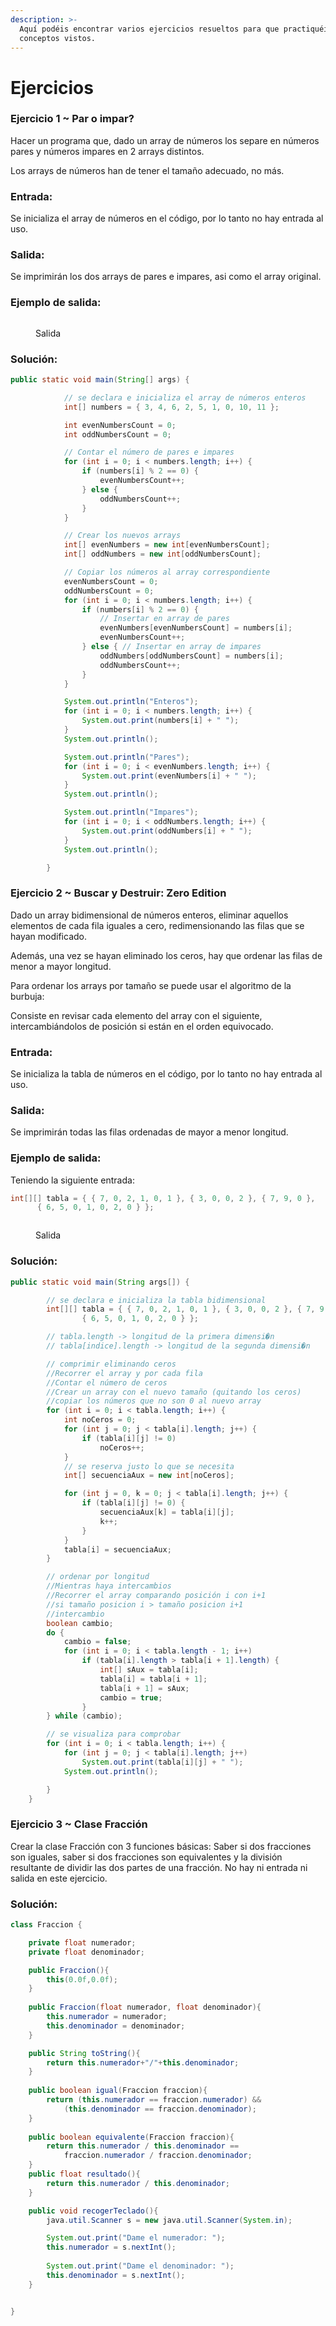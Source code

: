 ```yaml
---
description: >-
  Aquí podéis encontrar varios ejercicios resueltos para que practiquéis los
  conceptos vistos.
---
```


# Ejercicios

### Ejercicio 1 \~ Par o impar?

Hacer un programa que, dado un array de números los separe en números pares y números impares en 2 arrays distintos.

Los arrays de números han de tener el tamaño adecuado, no más.

### Entrada:

Se inicializa el array de números en el código, por lo tanto no hay entrada al uso.

### Salida:

Se imprimirán los dos arrays de pares e impares, asi como el array original.

### Ejemplo de salida:

<figure><img src="../../../.gitbook/assets/image (3) (1).png" alt=""><figcaption><p>Salida</p></figcaption></figure>

### Solución:

```java
public static void main(String[] args) {

			// se declara e inicializa el array de números enteros
            int[] numbers = { 3, 4, 6, 2, 5, 1, 0, 10, 11 };

            int evenNumbersCount = 0;
            int oddNumbersCount = 0;

            // Contar el número de pares e impares
            for (int i = 0; i < numbers.length; i++) {
                if (numbers[i] % 2 == 0) {
                    evenNumbersCount++;
                } else {
                    oddNumbersCount++;
                }
            }

            // Crear los nuevos arrays
            int[] evenNumbers = new int[evenNumbersCount];
            int[] oddNumbers = new int[oddNumbersCount];

            // Copiar los números al array correspondiente
            evenNumbersCount = 0;
            oddNumbersCount = 0;
            for (int i = 0; i < numbers.length; i++) {
                if (numbers[i] % 2 == 0) {
                    // Insertar en array de pares
                    evenNumbers[evenNumbersCount] = numbers[i];
                    evenNumbersCount++;
                } else { // Insertar en array de impares
                    oddNumbers[oddNumbersCount] = numbers[i];
                    oddNumbersCount++;
                }
            }

            System.out.println("Enteros");
            for (int i = 0; i < numbers.length; i++) {
                System.out.print(numbers[i] + " ");
            }
            System.out.println();

            System.out.println("Pares");
            for (int i = 0; i < evenNumbers.length; i++) {
                System.out.print(evenNumbers[i] + " ");
            }
            System.out.println();

            System.out.println("Impares");
            for (int i = 0; i < oddNumbers.length; i++) {
                System.out.print(oddNumbers[i] + " ");
            }
            System.out.println();

        }
```

### Ejercicio 2 \~ Buscar y Destruir: Zero Edition

Dado un array bidimensional de números enteros, eliminar aquellos elementos de cada fila iguales a cero, redimensionando las filas que se hayan modificado.

Además, una vez se hayan eliminado los ceros, hay que ordenar las filas de menor a mayor longitud.

Para ordenar los arrays por tamaño se puede usar el algoritmo de la burbuja:

Consiste en revisar cada elemento del array con el siguiente, intercambiándolos de posición si están en el orden equivocado.

### Entrada:

Se inicializa la tabla de números en el código, por lo tanto no hay entrada al uso.

### Salida:

Se imprimirán todas las filas ordenadas de mayor a menor longitud.

### Ejemplo de salida:

Teniendo la siguiente entrada:

```java
int[][] tabla = { { 7, 0, 2, 1, 0, 1 }, { 3, 0, 0, 2 }, { 7, 9, 0 },
      { 6, 5, 0, 1, 0, 2, 0 } };
```

<figure><img src="../../../.gitbook/assets/image (1) (2) (2).png" alt=""><figcaption><p>Salida</p></figcaption></figure>

### Solución:

```java
public static void main(String args[]) {

		// se declara e inicializa la tabla bidimensional
		int[][] tabla = { { 7, 0, 2, 1, 0, 1 }, { 3, 0, 0, 2 }, { 7, 9, 0 },
				{ 6, 5, 0, 1, 0, 2, 0 } };

		// tabla.length -> longitud de la primera dimensi�n
		// tabla[indice].length -> longitud de la segunda dimensi�n

		// comprimir eliminando ceros
		//Recorrer el array y por cada fila
		//Contar el número de ceros
		//Crear un array con el nuevo tamaño (quitando los ceros)
		//copiar los números que no son 0 al nuevo array
		for (int i = 0; i < tabla.length; i++) {
			int noCeros = 0;
			for (int j = 0; j < tabla[i].length; j++) {
				if (tabla[i][j] != 0)
					noCeros++;
			}
			// se reserva justo lo que se necesita
			int[] secuenciaAux = new int[noCeros];

			for (int j = 0, k = 0; j < tabla[i].length; j++) {
				if (tabla[i][j] != 0) {
					secuenciaAux[k] = tabla[i][j];
					k++;
				}
			}
			tabla[i] = secuenciaAux;
		}

		// ordenar por longitud
		//Mientras haya intercambios
		//Recorrer el array comparando posición i con i+1
		//si tamaño posicion i > tamaño posicion i+1
		//intercambio
		boolean cambio;
		do {
			cambio = false;
			for (int i = 0; i < tabla.length - 1; i++)
				if (tabla[i].length > tabla[i + 1].length) {
					int[] sAux = tabla[i];
					tabla[i] = tabla[i + 1];
					tabla[i + 1] = sAux;
					cambio = true;
				}
		} while (cambio);

		// se visualiza para comprobar
		for (int i = 0; i < tabla.length; i++) {
			for (int j = 0; j < tabla[i].length; j++)
				System.out.print(tabla[i][j] + " ");
			System.out.println();

		}
	}
```

### Ejercicio 3 \~ Clase Fracción

Crear la clase Fracción con 3 funciones básicas: Saber si dos fracciones son iguales, saber si dos fracciones son equivalentes y la división resultante de dividir las dos partes de una fracción. No hay ni entrada ni salida en este ejercicio.

### Solución:

```java
class Fraccion {

	private float numerador;
	private float denominador;

	public Fraccion(){
		this(0.0f,0.0f);
	}
	
	public Fraccion(float numerador, float denominador){
		this.numerador = numerador;
		this.denominador = denominador;
	}

	public String toString(){
		return this.numerador+"/"+this.denominador;
	}
	
	public boolean igual(Fraccion fraccion){
		return (this.numerador == fraccion.numerador) && 
			(this.denominador == fraccion.denominador);
	}
	
	public boolean equivalente(Fraccion fraccion){
		return this.numerador / this.denominador == 
			fraccion.numerador / fraccion.denominador;
	}
	public float resultado(){
		return this.numerador / this.denominador;
	}

    public void recogerTeclado(){
    	java.util.Scanner s = new java.util.Scanner(System.in);

		System.out.print("Dame el numerador: ");
		this.numerador = s.nextInt();
		
		System.out.print("Dame el denominador: ");
		this.denominador = s.nextInt();
    }


}
```
